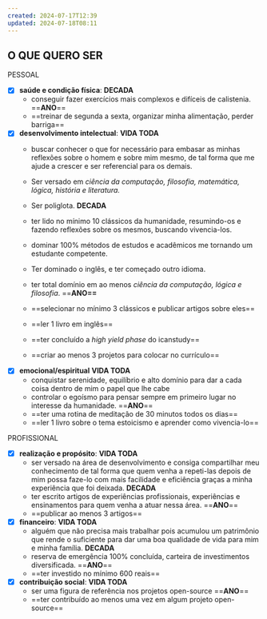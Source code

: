 ```yaml
---
created: 2024-07-17T12:39
updated: 2024-07-18T08:11
---
```

## O QUE QUERO SER
PESSOAL
- [x] **saúde e condição física**: 
	**DECADA**
	- conseguir fazer exercícios mais complexos e difíceis de calistenia.
	==**ANO**==
	- ==treinar de segunda a sexta, organizar minha alimentação, perder barriga==
- [x] **desenvolvimento intelectual**: 
	**VIDA TODA**
	- buscar conhecer o que for necessário para embasar as minhas reflexões sobre o homem e sobre mim mesmo, de tal forma que me ajude a crescer e ser referencial para os demais. 
	
	- Ser versado em *ciência da computação, filosofia, matemática, lógica, história e literatura.*
	
	- Ser poliglota.
	**DECADA**
	- ter lido no mínimo 10 clássicos da humanidade, resumindo-os e fazendo reflexões sobre os mesmos, buscando vivencia-los.
	- dominar 100% métodos de estudos e acadêmicos me tornando um estudante competente.

	- Ter dominado o inglês, e ter começado outro idioma.
	  
	- ter total domínio em ao menos *ciência da computação, lógica e filosofia*.
	==**ANO==**
	- ==selecionar no mínimo 3 clássicos e publicar artigos sobre eles==
	
	- ==ler 1 livro em inglês==
	
	- ==ter concluído a *high yield phase* do icanstudy==

	- ==criar ao menos 3 projetos para colocar no currículo==
- [x] **emocional/espiritual**
	**VIDA TODA**
	- conquistar serenidade, equilíbrio e alto domínio para dar a cada coisa dentro de mim o papel que lhe cabe
	- controlar o egoísmo para pensar sempre em primeiro lugar no interesse da humanidade.
  ==**ANO**==
	- ==ter uma rotina de meditação de 30 minutos todos os dias==
	- ==ler 1 livro sobre o tema estoicismo e aprender como vivencia-lo==
	
PROFISSIONAL
- [x] **realização e propósito**:
	**VIDA TODA**
	- ser versado na área de desenvolvimento e consiga compartilhar meu conhecimento de tal forma que quem venha a repeti-las depois de mim possa faze-lo com mais facilidade e eficiência graças a minha experiência que foi deixada.
	**DECADA**
	- ter escrito artigos de experiências profissionais, experiências e ensinamentos para quem venha a atuar nessa área.
	==**ANO**==
	- ==publicar ao menos 3 artigos==
- [x] **financeiro**:
	**VIDA TODA**
	- alguém que não precisa mais trabalhar pois acumulou um patrimônio que rende o suficiente para dar uma boa qualidade de vida para mim e minha família.
	**DECADA**
	- reserva de emergência 100% concluída, carteira de investimentos diversificada.
	==**ANO**==
	- ==ter investido no mínimo 600 reais==
- [x] **contribuição social**:
	**VIDA TODA**
	- ser uma figura de referência nos projetos open-source
	==**ANO**==
	- ==ter contribuído ao menos uma vez em algum projeto open-source==

